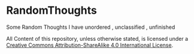 # RandomThoughts
Some Random Thoughts I have unordered , unclassified , unfinished



<a rel="license" href="http://creativecommons.org/licenses/by-sa/4.0/"><img alt="" style="border-width:0" src="https://i.creativecommons.org/l/by-sa/4.0/88x31.png" /></a><br />All Content of this repository,
unless otherwise stated, is licensed under a  
<a rel="license" href="http://creativecommons.org/licenses/by-sa/4.0/">Creative Commons Attribution-ShareAlike 4.0 International License</a>.
